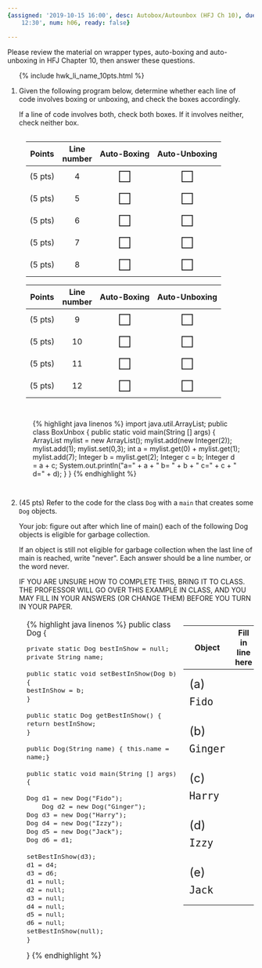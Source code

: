 ```yaml
---
{assigned: '2019-10-15 16:00', desc: Autobox/Autounbox (HFJ Ch 10), due: '2019-10-19
    12:30', num: h06, ready: false}

---
```



Please review the material on wrapper types, auto-boxing and auto-unboxing in <span data-hfj="10">HFJ Chapter 10</span>, 
then answer these questions.

<ol>

{% include hwk_li_name_10pts.html %}


<li style="clear:left;" class="page-break-before" markdown="1"> Given the following program below,
determine whether each line of code involves boxing or unboxing, and check the boxes accordingly.

If a line of
code involves both, check both boxes.  If it involves neither, check
neither box.

<style>

div.box-unbox {
 margin-left: 1em;
  margin-right: 1em;
}
div.box-unbox table * td  {
  text-align:center;
}

div.box-unbox table * td span {
  text-align:center;
  font-size: 200%;
  padding: 4px 0px 4px 0px;
  
}

</style>
<div class="box-unbox" style="float:left;">

| Points | Line<br>number |  Auto-Boxing | Auto-Unboxing |
|--------|-------------|---------------|--------------|
| (5 pts) | 4 |   <span>&#x2610;</span>   |  <span>&#x2610;</span>     |
| (5 pts) | 5 |   <span>&#x2610;</span>   |  <span>&#x2610;</span>     |
| (5 pts) | 6 |   <span>&#x2610;</span>   |  <span>&#x2610;</span>     |
| (5 pts) | 7 |   <span>&#x2610;</span>   |  <span>&#x2610;</span>     |
| (5 pts) | 8 |   <span>&#x2610;</span>   |  <span>&#x2610;</span>     	|


</div>

<div class="box-unbox">

| Points | Line<br>number |  Auto-Boxing | Auto-Unboxing |
|--------|-------------|---------------|--------------|
| (5 pts) | 9 |   <span>&#x2610;</span>   |  <span>&#x2610;</span>     |
| (5 pts) | 10 |   <span>&#x2610;</span>   |  <span>&#x2610;</span>     |
| (5 pts) | 11 |   <span>&#x2610;</span>   |  <span>&#x2610;</span>     |
| (5 pts) | 12 |   <span>&#x2610;</span>   |  <span>&#x2610;</span>     |


</div>

<div style="margin: 1em; clear:both; padding:1em;">

{% highlight java linenos %}
import java.util.ArrayList;
public class BoxUnbox {
    public static void main(String [] args) {
	ArrayList<Integer> mylist = new ArrayList<Integer>();
	mylist.add(new Integer(2));
	mylist.add(1);
	mylist.set(0,3);
	int a = mylist.get(0) + mylist.get(1);
	mylist.add(7);
	Integer b = mylist.get(2);
	Integer c = b;
	Integer d = a + c;
	System.out.println("a=" + a + " b= " + b + " c=" + c + " d=" + d);
    }
}
{% endhighlight %}

<div class="pagebreak">
</div>

</div>

</li>

<li class="page-break-before" markdown="1" style="margin-bottom:1em;" >


<style>
 div.dog { font-size: 110%;
   line-height: 110%;
    margin: 0.5em;
    padding: 0.5em;
     width: 65%;

 }

div.dog * td  {
  padding-left:5px; padding-right: 5px;
  }
 div.fill-in-blanks-smaller {
   width: 30%;
   float: right;
 }

 .fill-in-blanks-smaller table {

  }
 .fill-in-blanks-smaller table * td {
   margin: 0.5em 0.5em 0.5em 0.5em;
   padding: 0.5em 0.5em 0.5em 0.5em;
   font-size: 150%;
   line-height: 150%;
 }

</style>


(45 pts) Refer to the code for the class `Dog` with a `main`
that creates some `Dog` objects.

Your job: figure out after which line of main() each of the following Dog
objects is eligible for garbage collection.

If an object is still not eligible for garbage collection when the
last line of main is reached, write "never".  Each answer should be a
line number, or the word never.

IF YOU ARE UNSURE HOW TO COMPLETE THIS, BRING IT TO CLASS.   THE PROFESSOR WILL GO OVER THIS EXAMPLE IN CLASS, AND YOU MAY FILL IN YOUR ANSWERS (OR CHANGE THEM) BEFORE YOU TURN IN YOUR PAPER.

<div style="clear:right;">
</div>

<div class="fill-in-blanks-smaller" markdown="1">

| Object         | Fill in line  here |
|----------------|--------------------|
| (a) `Fido`     |                    |
| (b) `Ginger`   |                    |
| (c) `Harry`    |                    |
| (d) `Izzy`     |                    |
| (e) `Jack`     |                    |        

</div>


<div class="dog" markdown="1">
{% highlight java linenos %}
public class Dog {
    
    private static Dog bestInShow = null;
    private String name;
    
    public static void setBestInShow(Dog b) {
	bestInShow = b;
    }
    
    public static Dog getBestInShow() {
	return bestInShow;
    }
    
    public Dog(String name) { this.name = name;}
    
    public static void main(String [] args) {
	
	Dog d1 = new Dog("Fido");
    	Dog d2 = new Dog("Ginger");
	Dog d3 = new Dog("Harry");
	Dog d4 = new Dog("Izzy");
	Dog d5 = new Dog("Jack");
	Dog d6 = d1;
	
	setBestInShow(d3);   
	d1 = d4;             
	d3 = d6;             
	d1 = null;           
	d2 = null;           
	d3 = null;           
	d4 = null;           
	d5 = null;           
	d6 = null;           
	setBestInShow(null);
    }
}
{% endhighlight %}

</div><!-- dog -->


</li>



